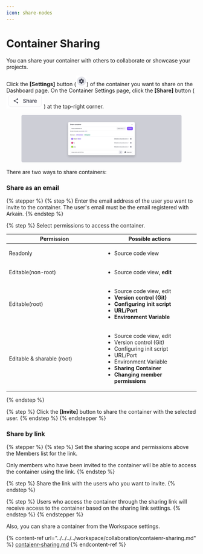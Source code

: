 ```yaml
---
icon: share-nodes
---
```


# Container Sharing

You can share your container with others to collaborate or showcase your projects.&#x20;

Click the **\[Settings]** button (<img src="../../../../../.gitbook/assets/setting (1).png" alt="" data-size="line">) of the container you want to share on the Dashboard page. On the Container Settings page, click the **\[Share]** button (<img src="../../../../../.gitbook/assets/share (1).png" alt="" data-size="line">) at the top-right corner.

<figure><img src="../../../../../.gitbook/assets/Container Sharing (1).png" alt=""><figcaption></figcaption></figure>

There are two ways to share containers:

### **Share as an email**

{% stepper %}
{% step %}
Enter the email address of the user you want to invite to the container. The user's email must be the email registered with Arkain.
{% endstep %}

{% step %}
Select permissions to access the container.

<table><thead><tr><th width="241">Permission</th><th>Possible actions</th></tr></thead><tbody><tr><td>Readonly</td><td><ul><li>Source code view</li></ul></td></tr><tr><td>Editable(non-root)</td><td><ul><li>Source code view, <strong>edit</strong></li></ul></td></tr><tr><td>Editable(root)</td><td><ul><li>Source code view, edit</li><li><strong>Version control (Git)</strong></li><li><strong>Configuring init script</strong></li><li><strong>URL/Port</strong></li><li><strong>Environment Variable</strong></li></ul></td></tr><tr><td>Editable &#x26; sharable (root)</td><td><ul><li>Source code view, edit</li><li>Version control (Git)</li><li>Configuring init script</li><li>URL/Port</li><li>Environment Variable</li><li><strong>Sharing Container</strong></li><li><strong>Changing member permissions</strong></li></ul></td></tr></tbody></table>
{% endstep %}

{% step %}
Click the **\[Invite]** button to share the container with the selected user.
{% endstep %}
{% endstepper %}

### **Share by link**

{% stepper %}
{% step %}
Set the sharing scope and permissions above the Members list for the link.

Only members who have been invited to the container will be able to access the container using the link.&#x20;
{% endstep %}

{% step %}
Share the link with the users who you want to invite.
{% endstep %}

{% step %}
Users who access the container through the sharing link will receive access to the container based on the sharing link settings.
{% endstep %}
{% endstepper %}

Also, you can share a container from the Workspace settings.

{% content-ref url="../../../../workspace/collaboration/contaienr-sharing.md" %}
[contaienr-sharing.md](../../../../workspace/collaboration/contaienr-sharing.md)
{% endcontent-ref %}

